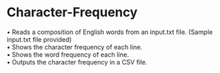 # Character-Frequency
•	Reads a composition of English words from an input.txt file. (Sample input.txt file provided)
<br>•	Shows the character frequency of each line. 
<br>•	Shows the word frequency of each line. 
<br>•	Outputs the character frequency in a CSV file.

